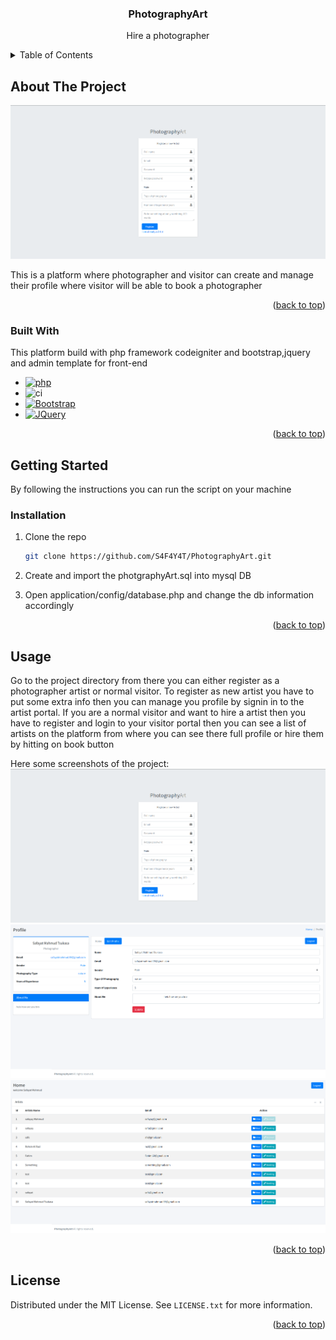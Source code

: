 <a name="readme-top"></a>

<div align="center">
  <h3 align="center">PhotographyArt</h3>
  <p>Hire a photographer</p>
</div>

<!-- TABLE OF CONTENTS -->
<details>
  <summary>Table of Contents</summary>
  <ol>
    <li>
      <a href="#about-the-project">About The Project</a>
      <ul>
        <li><a href="#built-with">Built With</a></li>
      </ul>
    </li>
    <li>
      <a href="#getting-started">Getting Started</a>
      <ul>
        <li><a href="#installation">Installation</a></li>
      </ul>
    </li>
    <li><a href="#usage">Usage</a></li>
    <li><a href="#license">License</a></li>
  </ol>
</details>



<!-- ABOUT THE PROJECT -->
## About The Project

![Screen Shot][product-screenshot-1]

This is a platform where photographer and visitor can create and manage their profile where visitor will be able to book a photographer

<p align="right">(<a href="#readme-top">back to top</a>)</p>

### Built With

This platform build with php framework codeigniter and bootstrap,jquery and admin template for front-end 

* [![php][php]][php-url]
* ![ci][ci]
* [![Bootstrap][Bootstrap.com]][Bootstrap-url]
* [![JQuery][JQuery.com]][JQuery-url]

<p align="right">(<a href="#readme-top">back to top</a>)</p>

<!-- GETTING STARTED -->
## Getting Started

By following the instructions you can run the script on your machine

### Installation

1. Clone the repo
   ```sh
   git clone https://github.com/S4F4Y4T/PhotographyArt.git
   ```
2. Create and import the photgraphyArt.sql into mysql DB

3. Open application/config/database.php and change the db information accordingly

<p align="right">(<a href="#readme-top">back to top</a>)</p>



<!-- USAGE EXAMPLES -->
## Usage
Go to the project directory from there you can either register as a photographer artist or normal visitor. To register as new artist you have to put some extra info then you can manage you profile by signin in to the artist portal.
If you are a normal visitor and want to hire a artist then you have to register and login to your visitor portal then you can see a list of artists on the platform from where you can see there full profile or hire them by hitting on book button

Here some screenshots of the project:
![Screen Shot][product-screenshot-1]
![Screen Shot][product-screenshot-2]
![Screen Shot][product-screenshot-3]

<p align="right">(<a href="#readme-top">back to top</a>)</p>


<!-- LICENSE -->
## License

Distributed under the MIT License. See `LICENSE.txt` for more information.

<p align="right">(<a href="#readme-top">back to top</a>)</p>

<!-- MARKDOWN LINKS & IMAGES -->
<!-- https://www.markdownguide.org/basic-syntax/#reference-style-links -->

[product-screenshot-1]: overview/1.png
[product-screenshot-2]: overview/2.png
[product-screenshot-3]: overview/3.png

[ci]: https://img.shields.io/badge/codeigniter-codeigniter-orange
[php]: https://img.shields.io/badge/php-php-white
[Php-url]: https://www.php.net/
[Bootstrap.com]: https://img.shields.io/badge/Bootstrap-563D7C?style=for-the-badge&logo=bootstrap&logoColor=white
[Bootstrap-url]: https://getbootstrap.com
[JQuery.com]: https://img.shields.io/badge/jQuery-0769AD?style=for-the-badge&logo=jquery&logoColor=white
[JQuery-url]: https://jquery.com 
